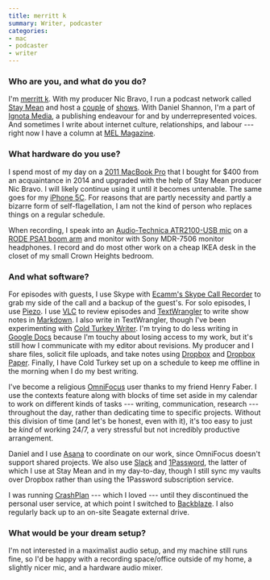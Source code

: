 ```yaml
---
title: merritt k
summary: Writer, podcaster
categories:
- mac
- podcaster
- writer
---
```


### Who are you, and what do you do?

I'm [merritt k](http://merrittk.com/ "merritt's website."). With my producer Nic Bravo, I run a podcast network called [Stay Mean](https://staymean.co/ "A podcast network.") and host a [couple](http://woodlandsecrets.co/ "merritt's conversation podcast.") of [shows](http://dadfeelings.com/ "merritt's podcast about father-type figures."). With Daniel Shannon, I'm a part of [Ignota Media](https://ignota.media/ "A publishing group for underrepresented voices."), a publishing endeavour for and by underrepresented voices. And sometimes I write about internet culture, relationships, and labour --- right now I have a column at [MEL Magazine](https://melmagazine.com/@merritt_k "merritt's articles in MEL Magazine.").

### What hardware do you use?

I spend most of my day on a [2011 MacBook Pro][macbook-pro] that I bought for $400 from an acquaintance in 2014 and upgraded with the help of Stay Mean producer Nic Bravo. I will likely continue using it until it becomes untenable. The same goes for my [iPhone 5C][iphone-5c]. For reasons that are partly necessity and partly a bizarre form of self-flagellation, I am not the kind of person who replaces things on a regular schedule. 

When recording, I speak into an [Audio-Technica ATR2100-USB mic][atr2100-usb] on a [RODE PSA1 boom arm][psa1] and monitor with Sony MDR-7506 monitor headphones. I record and do most other work on a cheap IKEA desk in the closet of my small Crown Heights bedroom.

### And what software?

For episodes with guests, I use Skype with [Ecamm's Skype Call Recorder][call-recorder] to grab my side of the call and a backup of the guest's. For solo episodes, I use [Piezo][]. I use [VLC][] to review episodes and [TextWrangler][] to write show notes in [Markdown][]. I also write in TextWrangler, though I've been experimenting with [Cold Turkey Writer][cold-turkey-writer]. I'm trying to do less writing in [Google Docs][google-docs] because I'm touchy about losing access to my work, but it's still how I communicate with my editor about revisions. My producer and I share files, solicit file uploads, and take notes using [Dropbox][] and [Dropbox Paper][dropbox-paper]. Finally, I have Cold Turkey set up on a schedule to keep me offline in the morning when I do my best writing.

I've become a religious [OmniFocus][] user thanks to my friend Henry Faber. I use the contexts feature along with blocks of time set aside in my calendar to work on different kinds of tasks --- writing, communication, research --- throughout the day, rather than dedicating time to specific projects. Without this division of time (and let's be honest, even with it), it's too easy to just be _kind_ of working 24/7, a very stressful but not incredibly productive arrangement. 

Daniel and I use [Asana][] to coordinate on our work, since OmniFocus doesn't support shared projects. We also use [Slack][] and [1Password][], the latter of which I use at Stay Mean and in my day-to-day, though I still sync my vaults over Dropbox rather than using the 1Password subscription service.

I was running [CrashPlan][] --- which I loved --- until they discontinued the personal user service, at which point I switched to [Backblaze][]. I also regularly back up to an on-site Seagate external drive.

### What would be your dream setup?

I'm not interested in a maximalist audio setup, and my machine still runs fine, so I'd be happy with a recording space/office outside of my home, a slightly nicer mic, and a hardware audio mixer.

[1password]: https://1password.com "Password management software for Mac OS X."
[asana]: https://asana.com/ "A project management service."
[atr2100-usb]: https://www.audio-technica.com/cms/wired_mics/b8dd84773f83092c/ "A USB-based microphone."
[backblaze]: https://www.backblaze.com/cloud-backup.html "Online backup."
[call-recorder]: https://www.ecamm.com/mac/callrecorder/ "Software for recording Skype conversations."
[cold-turkey-writer]: https://getcoldturkey.com/writer/ "A distraction-free text editor."
[crashplan]: https://www.crashplan.com/en-us/ "An online backup service."
[dropbox-paper]: https://www.dropbox.com/paper "A document collaboration service."
[dropbox]: https://www.dropbox.com/ "Online syncing and storage."
[google-docs]: https://en.wikipedia.org/wiki/Google_Docs "A web-based office suite."
[iphone-5c]: https://en.wikipedia.org/wiki/IPhone_5C "An iOS smartphone."
[macbook-pro]: https://www.apple.com/macbook-pro/ "A laptop."
[markdown]: https://daringfireball.net/projects/markdown/ "An email-like format for marking up text."
[omnifocus]: https://www.omnigroup.com/omnifocus/ "Task management software for the Mac."
[piezo]: https://rogueamoeba.com/piezo/ "A recording app for the Mac."
[psa1]: http://www.rode.com/accessories/psa1 "A microphone boom."
[slack]: https://slack.com/ "A collaboration service."
[textwrangler]: http://www.barebones.com/products/textwrangler/ "A free, powerful text editor for the Mac."
[vlc]: http://www.videolan.org/vlc/ "An open-source media player."
